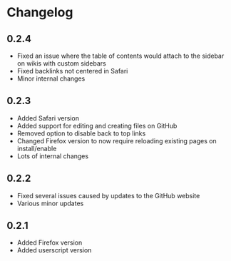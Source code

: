# Changelog

## 0.2.4

- Fixed an issue where the table of contents would attach to the sidebar on wikis with custom sidebars
- Fixed backlinks not centered in Safari
- Minor internal changes

## 0.2.3

- Added Safari version
- Added support for editing and creating files on GitHub
- Removed option to disable back to top links
- Changed Firefox version to now require reloading existing pages on install/enable
- Lots of internal changes

## 0.2.2

- Fixed several issues caused by updates to the GitHub website
- Various minor updates

## 0.2.1

- Added Firefox version
- Added userscript version
